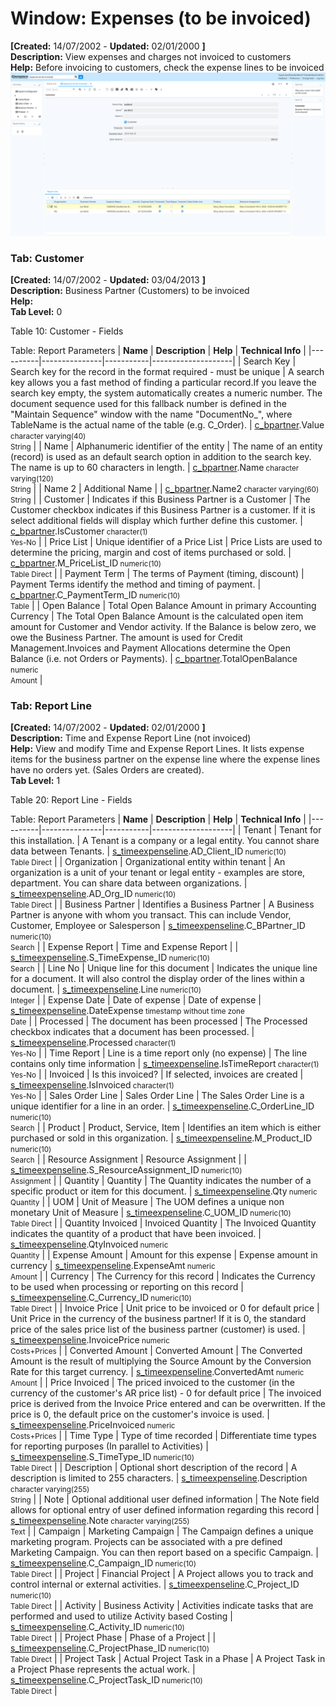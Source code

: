 # Window: Expenses (to be invoiced)

**[Created:** 14/07/2002 - **Updated:** 02/01/2000 **]**  
**Description:** View expenses and charges not invoiced to customers  
**Help:** Before invoicing to customers, check the expense lines to be invoiced  
![](/img/docs/manual/Expensestobeinvoiced-Window_iDempiere_v12.0.0.png)

### Tab: Customer

**[Created:** 14/07/2002 - **Updated:** 03/04/2013 **]**   
**Description:** Business Partner (Customers) to be invoiced  
**Help:**   
**Tab Level:** 0

Table 10: Customer - Fields 

Table: Report Parameters
| **Name** | **Description** | **Help** | **Technical Info** |
|----------|---------------|-----------|--------------------|
| Search Key | Search key for the record in the format required - must be unique | A search key allows you a fast method of finding a particular record.If you leave the search key empty, the system automatically creates a numeric number.  The document sequence used for this fallback number is defined in the &quot;Maintain Sequence&quot; window with the name &quot;DocumentNo_&quot;, where TableName is the actual name of the table (e.g. C_Order). | [c_bpartner](https://idempiere-schemaspy.muriloht.com/adempiere/tables/c_bpartner.html).Value<small> character varying(40) <br/> String</small> | 
| Name | Alphanumeric identifier of the entity | The name of an entity (record) is used as an default search option in addition to the search key. The name is up to 60 characters in length. | [c_bpartner](https://idempiere-schemaspy.muriloht.com/adempiere/tables/c_bpartner.html).Name<small> character varying(120) <br/> String</small> | 
| Name 2 | Additional Name |  | [c_bpartner](https://idempiere-schemaspy.muriloht.com/adempiere/tables/c_bpartner.html).Name2<small> character varying(60) <br/> String</small> | 
| Customer | Indicates if this Business Partner is a Customer | The Customer checkbox indicates if this Business Partner is a customer.  If it is select additional fields will display which further define this customer. | [c_bpartner](https://idempiere-schemaspy.muriloht.com/adempiere/tables/c_bpartner.html).IsCustomer<small> character(1) <br/> Yes-No</small> | 
| Price List | Unique identifier of a Price List | Price Lists are used to determine the pricing, margin and cost of items purchased or sold. | [c_bpartner](https://idempiere-schemaspy.muriloht.com/adempiere/tables/c_bpartner.html).M_PriceList_ID<small> numeric(10) <br/> Table Direct</small> | 
| Payment Term | The terms of Payment (timing, discount) | Payment Terms identify the method and timing of payment. | [c_bpartner](https://idempiere-schemaspy.muriloht.com/adempiere/tables/c_bpartner.html).C_PaymentTerm_ID<small> numeric(10) <br/> Table</small> | 
| Open Balance | Total Open Balance Amount in primary Accounting Currency | The Total Open Balance Amount is the calculated open item amount for Customer and Vendor activity.  If the Balance is below zero, we owe the Business Partner.  The amount is used for Credit Management.Invoices and Payment Allocations determine the Open Balance (i.e. not Orders or Payments). | [c_bpartner](https://idempiere-schemaspy.muriloht.com/adempiere/tables/c_bpartner.html).TotalOpenBalance<small> numeric <br/> Amount</small> | 


### Tab: Report Line

**[Created:** 14/07/2002 - **Updated:** 02/01/2000 **]**   
**Description:** Time and Expense Report Line (not invoiced)  
**Help:** View and modify Time and Expense Report Lines.  It lists expense items for the business partner on the expense line where the expense lines have no orders yet. (Sales Orders are created).  
**Tab Level:** 1

Table 20: Report Line - Fields 

Table: Report Parameters
| **Name** | **Description** | **Help** | **Technical Info** |
|----------|---------------|-----------|--------------------|
| Tenant | Tenant for this installation. | A Tenant is a company or a legal entity. You cannot share data between Tenants. | [s_timeexpenseline](https://idempiere-schemaspy.muriloht.com/adempiere/tables/s_timeexpenseline.html).AD_Client_ID<small> numeric(10) <br/> Table Direct</small> | 
| Organization | Organizational entity within tenant | An organization is a unit of your tenant or legal entity - examples are store, department. You can share data between organizations. | [s_timeexpenseline](https://idempiere-schemaspy.muriloht.com/adempiere/tables/s_timeexpenseline.html).AD_Org_ID<small> numeric(10) <br/> Table Direct</small> | 
| Business Partner | Identifies a Business Partner | A Business Partner is anyone with whom you transact.  This can include Vendor, Customer, Employee or Salesperson | [s_timeexpenseline](https://idempiere-schemaspy.muriloht.com/adempiere/tables/s_timeexpenseline.html).C_BPartner_ID<small> numeric(10) <br/> Search</small> | 
| Expense Report | Time and Expense Report |  | [s_timeexpenseline](https://idempiere-schemaspy.muriloht.com/adempiere/tables/s_timeexpenseline.html).S_TimeExpense_ID<small> numeric(10) <br/> Search</small> | 
| Line No | Unique line for this document | Indicates the unique line for a document.  It will also control the display order of the lines within a document. | [s_timeexpenseline](https://idempiere-schemaspy.muriloht.com/adempiere/tables/s_timeexpenseline.html).Line<small> numeric(10) <br/> Integer</small> | 
| Expense Date | Date of expense | Date of expense | [s_timeexpenseline](https://idempiere-schemaspy.muriloht.com/adempiere/tables/s_timeexpenseline.html).DateExpense<small> timestamp without time zone <br/> Date</small> | 
| Processed | The document has been processed | The Processed checkbox indicates that a document has been processed. | [s_timeexpenseline](https://idempiere-schemaspy.muriloht.com/adempiere/tables/s_timeexpenseline.html).Processed<small> character(1) <br/> Yes-No</small> | 
| Time Report | Line is a time report only (no expense) | The line contains only time information | [s_timeexpenseline](https://idempiere-schemaspy.muriloht.com/adempiere/tables/s_timeexpenseline.html).IsTimeReport<small> character(1) <br/> Yes-No</small> | 
| Invoiced | Is this invoiced? | If selected, invoices are created | [s_timeexpenseline](https://idempiere-schemaspy.muriloht.com/adempiere/tables/s_timeexpenseline.html).IsInvoiced<small> character(1) <br/> Yes-No</small> | 
| Sales Order Line | Sales Order Line | The Sales Order Line is a unique identifier for a line in an order. | [s_timeexpenseline](https://idempiere-schemaspy.muriloht.com/adempiere/tables/s_timeexpenseline.html).C_OrderLine_ID<small> numeric(10) <br/> Search</small> | 
| Product | Product, Service, Item | Identifies an item which is either purchased or sold in this organization. | [s_timeexpenseline](https://idempiere-schemaspy.muriloht.com/adempiere/tables/s_timeexpenseline.html).M_Product_ID<small> numeric(10) <br/> Search</small> | 
| Resource Assignment | Resource Assignment |  | [s_timeexpenseline](https://idempiere-schemaspy.muriloht.com/adempiere/tables/s_timeexpenseline.html).S_ResourceAssignment_ID<small> numeric(10) <br/> Assignment</small> | 
| Quantity | Quantity | The Quantity indicates the number of a specific product or item for this document. | [s_timeexpenseline](https://idempiere-schemaspy.muriloht.com/adempiere/tables/s_timeexpenseline.html).Qty<small> numeric <br/> Quantity</small> | 
| UOM | Unit of Measure | The UOM defines a unique non monetary Unit of Measure | [s_timeexpenseline](https://idempiere-schemaspy.muriloht.com/adempiere/tables/s_timeexpenseline.html).C_UOM_ID<small> numeric(10) <br/> Table Direct</small> | 
| Quantity Invoiced | Invoiced Quantity | The Invoiced Quantity indicates the quantity of a product that have been invoiced. | [s_timeexpenseline](https://idempiere-schemaspy.muriloht.com/adempiere/tables/s_timeexpenseline.html).QtyInvoiced<small> numeric <br/> Quantity</small> | 
| Expense Amount | Amount for this expense | Expense amount in currency | [s_timeexpenseline](https://idempiere-schemaspy.muriloht.com/adempiere/tables/s_timeexpenseline.html).ExpenseAmt<small> numeric <br/> Amount</small> | 
| Currency | The Currency for this record | Indicates the Currency to be used when processing or reporting on this record | [s_timeexpenseline](https://idempiere-schemaspy.muriloht.com/adempiere/tables/s_timeexpenseline.html).C_Currency_ID<small> numeric(10) <br/> Table Direct</small> | 
| Invoice Price | Unit price to be invoiced or 0 for default price | Unit Price in the currency of the business partner!  If it is 0, the standard price of the sales price list of the business partner (customer) is used. | [s_timeexpenseline](https://idempiere-schemaspy.muriloht.com/adempiere/tables/s_timeexpenseline.html).InvoicePrice<small> numeric <br/> Costs+Prices</small> | 
| Converted Amount | Converted Amount | The Converted Amount is the result of multiplying the Source Amount by the Conversion Rate for this target currency. | [s_timeexpenseline](https://idempiere-schemaspy.muriloht.com/adempiere/tables/s_timeexpenseline.html).ConvertedAmt<small> numeric <br/> Amount</small> | 
| Price Invoiced | The priced invoiced to the customer (in the currency of the customer&#x27;s AR price list) - 0 for default price | The invoiced price is derived from the Invoice Price entered and can be overwritten.  If the price is 0, the default price on the customer&#x27;s invoice is used. | [s_timeexpenseline](https://idempiere-schemaspy.muriloht.com/adempiere/tables/s_timeexpenseline.html).PriceInvoiced<small> numeric <br/> Costs+Prices</small> | 
| Time Type | Type of time recorded | Differentiate time types for reporting purposes (In parallel to Activities) | [s_timeexpenseline](https://idempiere-schemaspy.muriloht.com/adempiere/tables/s_timeexpenseline.html).S_TimeType_ID<small> numeric(10) <br/> Table Direct</small> | 
| Description | Optional short description of the record | A description is limited to 255 characters. | [s_timeexpenseline](https://idempiere-schemaspy.muriloht.com/adempiere/tables/s_timeexpenseline.html).Description<small> character varying(255) <br/> String</small> | 
| Note | Optional additional user defined information | The Note field allows for optional entry of user defined information regarding this record | [s_timeexpenseline](https://idempiere-schemaspy.muriloht.com/adempiere/tables/s_timeexpenseline.html).Note<small> character varying(255) <br/> Text</small> | 
| Campaign | Marketing Campaign | The Campaign defines a unique marketing program.  Projects can be associated with a pre defined Marketing Campaign.  You can then report based on a specific Campaign. | [s_timeexpenseline](https://idempiere-schemaspy.muriloht.com/adempiere/tables/s_timeexpenseline.html).C_Campaign_ID<small> numeric(10) <br/> Table Direct</small> | 
| Project | Financial Project | A Project allows you to track and control internal or external activities. | [s_timeexpenseline](https://idempiere-schemaspy.muriloht.com/adempiere/tables/s_timeexpenseline.html).C_Project_ID<small> numeric(10) <br/> Table Direct</small> | 
| Activity | Business Activity | Activities indicate tasks that are performed and used to utilize Activity based Costing | [s_timeexpenseline](https://idempiere-schemaspy.muriloht.com/adempiere/tables/s_timeexpenseline.html).C_Activity_ID<small> numeric(10) <br/> Table Direct</small> | 
| Project Phase | Phase of a Project |  | [s_timeexpenseline](https://idempiere-schemaspy.muriloht.com/adempiere/tables/s_timeexpenseline.html).C_ProjectPhase_ID<small> numeric(10) <br/> Table Direct</small> | 
| Project Task | Actual Project Task in a Phase | A Project Task in a Project Phase represents the actual work. | [s_timeexpenseline](https://idempiere-schemaspy.muriloht.com/adempiere/tables/s_timeexpenseline.html).C_ProjectTask_ID<small> numeric(10) <br/> Table Direct</small> | 


